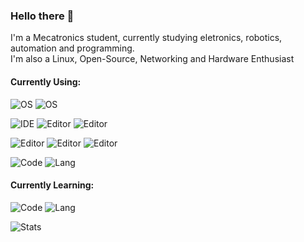 ### Hello there :wave: <br>
I'm a Mecatronics student, currently studying eletronics, robotics, automation and programming.<br>
I'm also a Linux, Open-Source, Networking and Hardware Enthusiast
#### Currently Using:<br>

![OS](https://img.shields.io/badge/OS-Pop!_OS%2022.04-informational?color=48B9C7&style=flat&logo=Pop!_OS&logoColor=48B9C7) ![OS](https://img.shields.io/badge/OS-Ubuntu%2022.04-informational?color=E95420&style=flat&logo=Ubuntu&logoColor=E95420) 

![IDE](https://img.shields.io/badge/IDE-VS%20Code-informational?color=007ACC&style=flat&logo=visual-studio-code&logoColor=007ACC) ![Editor](https://img.shields.io/badge/IDE-Neovim-informational?color=7A143&style=flat&logo=Neovim&logoColor=7A143) ![Editor](https://img.shields.io/badge/IDE-Arduino%20V2-informational?color=00979D&style=flat&logo=Arduino&logoColor=00979D)

![Editor](https://img.shields.io/badge/Editor-VSCodium-informational?color=2F80ED&style=flat&logo=VSCodium&logoColor=2F80ED) ![Editor](https://img.shields.io/badge/Editor-Notepadqq-informational?color=90E59A&style=flat&logo=Notepadplusplus&logoColor=90E59A) ![Editor](https://img.shields.io/badge/Editor-Sublime%20Text-informational?color=FF9800&style=flat&logo=Sublime-Text&logoColor=FF9800) 

![Code](https://img.shields.io/badge/Code-Bash-informational?color=4EAA25&style=flat&style=flat&logo=GNU-Bash&logoColor=4EAA25) ![Lang](https://img.shields.io/badge/Code-Batch-informational?color=EAEAEA&style=flat&style=flat&logo=GNU-Bash&logoColor=EAEAEA)

#### Currently Learning:<br>

![Code](https://img.shields.io/badge/Code-Python-informational?color=3776AB&style=flat&style=flat&logo=Python&logoColor=3776AB) ![Lang](https://img.shields.io/badge/Code-C++-informational?color=EAEAEA&style=flat&style=flat&logo=Cplusplus&logoColor=EAEAEA)



![Stats](https://github-readme-stats.vercel.app/api?username=chillsmeit&show_icons=true&theme=onedark)

